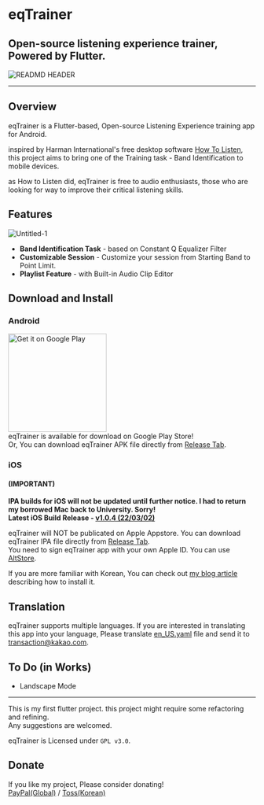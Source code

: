 # eqTrainer
## Open-source listening experience trainer, Powered by Flutter.
![READMD HEADER](https://user-images.githubusercontent.com/7566778/154788679-29d1122e-7232-4d5b-b93a-17db2597fec5.png)

--------------------

## Overview   

eqTrainer is a Flutter-based, Open-source Listening Experience training app for Android.
   
inspired by Harman International's free desktop software [How To Listen][H2LLink],
this project aims to bring one of the Training task - Band Identification to mobile devices.
   
as How to Listen did, eqTrainer is free to audio enthusiasts, those who are looking for way to 
improve their critical listening skills.

## Features

![Untitled-1](https://user-images.githubusercontent.com/7566778/154788883-68e5e581-a1b6-488e-8d58-d5d1bb18be88.png)

* **Band Identification Task** - based on Constant Q Equalizer Filter
* **Customizable Session** - Customize your session from Starting Band to Point Limit.
* **Playlist Feature** - with Built-in Audio Clip Editor

## Download and Install

### Android
<a href='https://play.google.com/store/apps/details?id=kr.potatosalad.eqtrainer.eqtrainer&pcampaignid=pcampaignidMKT-Other-global-all-co-prtnr-py-PartBadge-Mar2515-1'><img alt='Get it on Google Play' src='https://play.google.com/intl/en_us/badges/static/images/badges/en_badge_web_generic.png' width='200'/></a>   
eqTrainer is available for download on Google Play Store!   
Or, You can download eqTrainer APK file directly from [Release Tab](https://github.com/potatosalad775/eqTrainer/releases).
   
### iOS

#### (IMPORTANT)
**IPA builds for iOS will not be updated until further notice. I had to return my borrowed Mac back to University. Sorry!**    
**Latest iOS Build Release - [v1.0.4 (22/03/02)](https://github.com/potatosalad775/eqTrainer/releases/tag/v1.0.4)**

eqTrainer will NOT be publicated on Apple Appstore. You can download eqTrainer IPA file directly from [Release Tab](https://github.com/potatosalad775/eqTrainer/releases).    
You need to sign eqTrainer app with your own Apple ID. You can use [AltStore](https://altstore.io/).   

If you are more familiar with Korean, You can check out [my blog article](https://blog.naver.com/fishnchips775/222661858363) describing how to install it.

## Translation   
eqTrainer supports multiple languages.
If you are interested in translating this app into your language,
Please translate [en_US.yaml][ENG_YAML_LINK] file and send it to <transaction@kakao.com>. 

## To Do (in Works)
* Landscape Mode

---------------------

This is my first flutter project. this project might require some refactoring and refining.     
Any suggestions are welcomed.
   
eqTrainer is Licensed under ```GPL v3.0```.
   
## Donate   
If you like my project, Please consider donating!   
[PayPal(Global)][PAYPAL] / [Toss(Korean)][TOSS]

[H2LLink]: http://harmanhowtolisten.blogspot.com/ "How to Listen"
[ENG_YAML_LINK]: https://github.com/potatosalad775/eqTrainer/blob/master/assets/translations/en-US.yaml
[PAYPAL]: https://paypal.me/potatosalad775
[TOSS]: https://toss.me/감자샐러드
